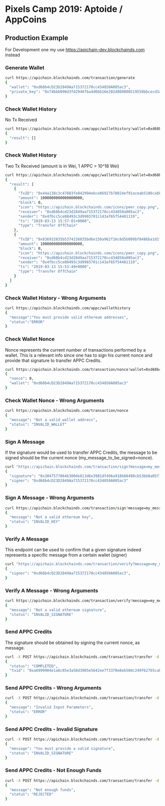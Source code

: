 # Pixels Camp 2019: Aptoide / AppCoins 

## Production Example 
For Development one my use https://apichain-dev.blockchainds.com instead

### Generate Wallet
```sh
curl https://apichain.blockchainds.com/transaction/generate
{
  "wallet": "0xd68b4cD23D2849Aa715372170cc434850A005ac3",
  "private_key": "0x74bbb090d3fd29487ba4d6bb16e202d860008519558bbcecd3a6c76df6387964"
}
```

### Check Wallet History
No Tx Received
```sh
curl https://apichain.blockchainds.com/appc/wallethistory?wallet=0xd68b4cD23D2849Aa715372170cc434850A005ac3
{
  "result": []
}
```

### Check Wallet History
Two Tx Received (amount is in Wei, 1 APPC = 10^18 Wei)
```sh
curl https://apichain.blockchainds.com/appc/wallethistory?wallet=0xd68b4cD23D2849Aa715372170cc434850A005ac3&version_code=70
{
  "result": [
    {
      "TxID": "0x44a138c3c47883fe042994ebce86927b78024ef91aceab5106cabb6809edb02a",
      "amount": 1000000000000000000,
      "block": 0,
      "icon": "https://apichain.blockchainds.com/icons/peer_copy.png",
      "receiver": "0xd68b4cd23d2849aa715372170cc434850a005ac3",
      "sender": "0x4fbcc5ce88493c3d9903701c143af65f54481119",
      "ts": "2019-03-13 15:57:01+0000",
      "type": "Transfer OffChain"
    },
    {
      "TxID": "0x836932835b5374226035bd6e150a962f16c8d5b099bf8486ba1d1f2f29ea4b19",
      "amount": 1000000000000000000,
      "block": 0,
      "icon": "https://apichain.blockchainds.com/icons/peer_copy.png",
      "receiver": "0xd68b4cd23d2849aa715372170cc434850a005ac3",
      "sender": "0x4fbcc5ce88493c3d9903701c143af65f54481119",
      "ts": "2019-03-13 15:53:49+0000",
      "type": "Transfer OffChain"
    }
  ]
}
```

### Check Wallet History - Wrong Arguments
```sh
curl https://apichain.blockchainds.com/appc/wallethistory
{
  "message":"You must provide valid ethereum addresses",
  "status":"ERROR"
}
```

### Check Wallet Nonce
Nonce represents the current number of transactions performed by a wallet. 
This is a relevant info since one has to sign his current nonce and provide that signature to transfer APPC Credits.
```sh
curl https://apichain.blockchainds.com/transaction/nonce?wallet=0xd68b4cD23D2849Aa715372170cc434850A005ac3
{
  "nonce": 0,
  "wallet": "0xd68b4cD23D2849Aa715372170cc434850A005ac3"
}
```

### Check Wallet Nonce - Wrong Arguments
```sh
curl https://apichain.blockchainds.com/transaction/nonce
{
  "message": "Not a valid wallet address",
  "status": "INVALID_WALLET"
}
```

### Sign A Message 
If the signature would be used to transfer APPC Credits, the message to be signed should be the current nonce (my_message_to_be_signed=nonce).
```sh
curl "https://apichain.blockchainds.com/transaction/sign?message=my_message_to_be_signed&private_key=0x74bbb090d3fd29487ba4d6bb16e202d860008519558bbcecd3a6c76df6387964"
{
  "signature": "0x3047577864b300de813d6e3981df496a918b88498cb53bb8a05f12d5fe0e88693b23ab9ee843e5c72d995e358d51cda2f0868d900b1bf5671e71eb760b300e271c",
  "signer": "0xd68b4cD23D2849Aa715372170cc434850A005ac3"
}
```

### Sign A Message - Wrong Arguments
```sh
curl https://apichain.blockchainds.com/transaction/sign?message=my_message_to_be_signed
{
  "message": "Not a valid ethereum key",
  "status": "INVALID_KEY"
}
```

### Verify A Message
This endpoint can be used to confirm that a given signature indeed represents a specific message from a certain wallet (signer)
```sh
curl "https://apichain.blockchainds.com/transaction/verify?message=my_message_to_be_signed&signature=0x8b9c1b0bc5dc4fdc94769b580a64d1e96850355344b5d1cbb8a2bd843740be44352460d0e78421a73f0aa7d2162bd36eb61c40870c711e6a63a071499c40ae9a1b"
{
  "signer": "0xd68b4cD23D2849Aa715372170cc434850A005ac3",
}
```

### Verify A Message - Wrong Arguments
```sh
curl https://apichain.blockchainds.com/transaction/verify?message=my_message_to_be_signed
{
  "message": "Not a valid ethereum signature",
  "status": "INVALID_SIGNATURE"
}
```

### Send APPC Credits
The signature should be obtained by signing the current nonce, as message.
```sh
curl -X POST https://apichain.blockchainds.com/transaction/transfer -d "sender=0xd68b4cD23D2849Aa715372170cc434850A005ac3&receiver=0x4fbcc5ce88493c3d9903701c143af65f54481119&amount=2&signature=0x8b9c1b0bc5dc4fdc94769b580a64d1e96850355344b5d1cbb8a2bd843740be44352460d0e78421a73f0aa7d2162bd36eb61c40870c711e6a63a071499c40ae9a1b"
{
  "status": "COMPLETED",
  "txid": "0xa6999904e1a6c85e3a58d3905e5642ee7f3370e8eb50dc249f62765cabf224e3"
}
```

### Send APPC Credits - Wrong Arguments
```sh
curl -X POST https://apichain.blockchainds.com/transaction/transfer -d "amount=-2"
{
  "message": "Invalid Input Parameters",
  "status": "ERROR"
}
```

### Send APPC Credits - Invalid Signature
```sh
curl -X POST https://apichain.blockchainds.com/transaction/transfer -d "sender=0xd68b4cD23D2849Aa715372170cc434850A005ac3&receiver=0x4fbcc5ce88493c3d9903701c143af65f54481119&amount=2&signature=0x8b9c1b0bc5dc4fdc94769b580a64d1e96850355344b5d1cbb8a2bd843740be44352460d0e78421a73f0aa7d2162bd36eb61c40870c711e6a63a071499caaaaaaaa"
{
  "message": "You must provide a valid signature",
  "status": "INVALID_SIGNATURE"
}
```

### Send APPC Credits - Not Enough Funds
```sh
curl -X POST https://apichain.blockchainds.com/transaction/transfer -d "sender=0xd68b4cD23D2849Aa715372170cc434850A005ac3&receiver=0x4fbcc5ce88493c3d9903701c143af65f54481119&amount=200&signature=0x8b9c1b0bc5dc4fdc94769b580a64d1e96850355344b5d1cbb8a2bd843740be44352460d0e78421a73f0aa7d2162bd36eb61c40870c711e6a63a071499c40ae9a1b"
{
  "message": "Not enough funds",
  "status": "REJECTED"
}
```
